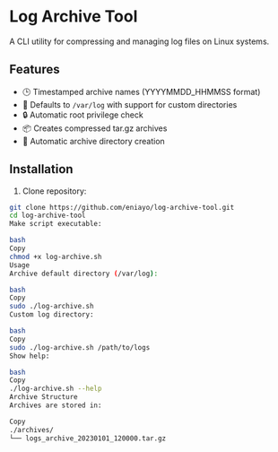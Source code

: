 # Log Archive Tool

A CLI utility for compressing and managing log files on Linux systems.

## Features

- 🕒 Timestamped archive names (YYYYMMDD_HHMMSS format)
- 📂 Defaults to `/var/log` with support for custom directories
- 🔒 Automatic root privilege check
- 📦 Creates compressed tar.gz archives
- 📁 Automatic archive directory creation

## Installation

1. Clone repository:
```bash
git clone https://github.com/eniayo/log-archive-tool.git
cd log-archive-tool
Make script executable:

bash
Copy
chmod +x log-archive.sh
Usage
Archive default directory (/var/log):

bash
Copy
sudo ./log-archive.sh
Custom log directory:

bash
Copy
sudo ./log-archive.sh /path/to/logs
Show help:

bash
Copy
./log-archive.sh --help
Archive Structure
Archives are stored in:

Copy
./archives/
└── logs_archive_20230101_120000.tar.gz

